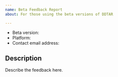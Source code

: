 ```yaml
---
name: Beta Feedback Report
about: For those using the beta versions of DDTAR

---
```


* Beta version: 
* Platform: 
* Contact email address: 

## Description
Describe the feedback here.
